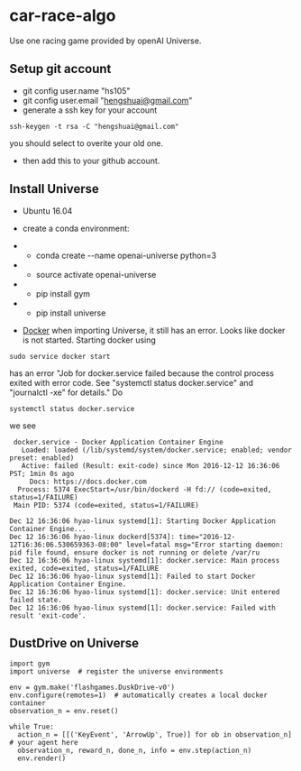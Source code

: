 # car-race-algo

Use one racing game provided by openAI Universe. 

## Setup git account
* git config user.name "hs105"
* git config user.email "hengshuai@gmail.com"
* generate a ssh key for your account
```
ssh-keygen -t rsa -C "hengshuai@gmail.com"
```
you should select to overite your old one. 
* then add this to your github account. 


## Install Universe 
* Ubuntu 16.04
* create a conda environment:
* * conda create --name openai-universe python=3
* * source activate openai-universe
* * pip install gym
* * pip install universe

* [Docker](https://docs.docker.com/engine/installation/linux/ubuntulinux/) 
when importing Universe, it still has an error. Looks like docker is not started. Starting docker using
```
sudo service docker start
```
has an error "Job for docker.service failed because the control process exited with error code. See "systemctl status docker.service" and "journalctl -xe" for details."
Do 
```
systemctl status docker.service
```
we see 
```
 docker.service - Docker Application Container Engine
   Loaded: loaded (/lib/systemd/system/docker.service; enabled; vendor preset: enabled)
   Active: failed (Result: exit-code) since Mon 2016-12-12 16:36:06 PST; 1min 0s ago
     Docs: https://docs.docker.com
  Process: 5374 ExecStart=/usr/bin/dockerd -H fd:// (code=exited, status=1/FAILURE)
 Main PID: 5374 (code=exited, status=1/FAILURE)

Dec 12 16:36:06 hyao-linux systemd[1]: Starting Docker Application Container Engine...
Dec 12 16:36:06 hyao-linux dockerd[5374]: time="2016-12-12T16:36:06.530659363-08:00" level=fatal msg="Error starting daemon: pid file found, ensure docker is not running or delete /var/ru
Dec 12 16:36:06 hyao-linux systemd[1]: docker.service: Main process exited, code=exited, status=1/FAILURE
Dec 12 16:36:06 hyao-linux systemd[1]: Failed to start Docker Application Container Engine.
Dec 12 16:36:06 hyao-linux systemd[1]: docker.service: Unit entered failed state.
Dec 12 16:36:06 hyao-linux systemd[1]: docker.service: Failed with result 'exit-code'.
```

## DustDrive on Universe
```
import gym
import universe  # register the universe environments

env = gym.make('flashgames.DuskDrive-v0')
env.configure(remotes=1)  # automatically creates a local docker container
observation_n = env.reset()

while True:
  action_n = [[('KeyEvent', 'ArrowUp', True)] for ob in observation_n]  # your agent here
  observation_n, reward_n, done_n, info = env.step(action_n)
  env.render()
```




